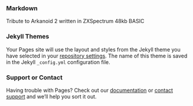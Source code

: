 
### Markdown

Tribute to Arkanoid 2 written in ZXSpectrum 48kb BASIC 

### Jekyll Themes

Your Pages site will use the layout and styles from the Jekyll theme you have selected in your [repository settings](https://github.com/ignacobo/arkaB2B/settings/pages). The name of this theme is saved in the Jekyll `_config.yml` configuration file.

### Support or Contact

Having trouble with Pages? Check out our [documentation](https://docs.github.com/categories/github-pages-basics/) or [contact support](https://support.github.com/contact) and we’ll help you sort it out.
